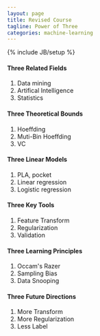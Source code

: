 ```yaml
---
layout: page
title: Revised Course
tagline: Power of Three
categories: machine-learning
---
```

{% include JB/setup %}

#### Three Related Fields 
1. Data mining
2. Artifical Intelligence
3. Statistics

#### Three Theoretical Bounds
1. Hoeffding
2. Muti-Bin Hoeffding
3. VC

#### Three Linear Models
1. PLA, pocket
2. Linear regression
3. Logistic regression

#### Three Key Tools
1. Feature Transform
2. Regularization
3. Validation 

#### Three Learning Principles
1. Occam's Razer
2. Sampling Bias
3. Data Snooping 

#### Three Future Directions
1. More Transform
2. More Regularization
3. Less Label
